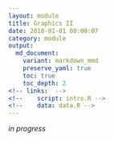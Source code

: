 ```yaml
---
layout: module
title: Graphics II
date: 2018-01-01 00:00:07
category: module
output:
  md_document:
    variant: markdown_mmd
    preserve_yaml: true
    toc: true
    toc_depth: 2
<!-- links:  -->
<!--    script: intro.R -->
<!--    data: data.R -->
---
```


*in progress*
